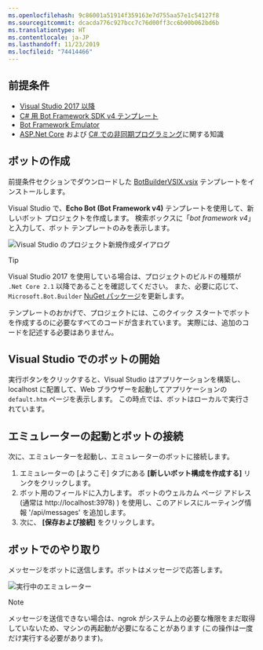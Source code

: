 ```yaml
---
ms.openlocfilehash: 9c86001a51914f359163e7d755aa57e1c54127f8
ms.sourcegitcommit: dcacda776c927bcc7c76d00ff3cc6b00b062bd6b
ms.translationtype: HT
ms.contentlocale: ja-JP
ms.lasthandoff: 11/23/2019
ms.locfileid: "74414466"
---
```

## <a name="prerequisites"></a>前提条件
- [Visual Studio 2017 以降](https://www.visualstudio.com/downloads)
- [C# 用 Bot Framework SDK v4 テンプレート](https://aka.ms/bot-vsix)
- [Bot Framework Emulator](https://aka.ms/bot-framework-emulator-readme)
- [ASP.Net Core](https://docs.microsoft.com/aspnet/core/) および [C# での非同期プログラミング](https://docs.microsoft.com/dotnet/csharp/programming-guide/concepts/async/index)に関する知識

## <a name="create-a-bot"></a>ボットの作成
前提条件セクションでダウンロードした [BotBuilderVSIX.vsix](https://aka.ms/bot-vsix) テンプレートをインストールします。

Visual Studio で、**Echo Bot (Bot Framework v4)** テンプレートを使用して、新しいボット プロジェクトを作成します。 検索ボックスに「_bot framework v4_」と入力して、ボット テンプレートのみを表示します。

![Visual Studio のプロジェクト新規作成ダイアログ](../media/azure-bot-quickstarts/bot-builder-dotnet-project-vs2019.png)

> [!TIP] 
> Visual Studio 2017 を使用している場合は、プロジェクトのビルドの種類が ``.Net Core 2.1`` 以降であることを確認してください。 また、必要に応じて、`Microsoft.Bot.Builder` [NuGet パッケージ](https://docs.microsoft.com/nuget/quickstart/install-and-use-a-package-in-visual-studio)を更新します。

テンプレートのおかげで、プロジェクトには、このクイック スタートでボットを作成するのに必要なすべてのコードが含まれています。 実際には、追加のコードを記述する必要はありません。

## <a name="start-your-bot-in-visual-studio"></a>Visual Studio でのボットの開始

実行ボタンをクリックすると、Visual Studio はアプリケーションを構築し、localhost に配置して、Web ブラウザーを起動してアプリケーションの `default.htm` ページを表示します。 この時点では、ボットはローカルで実行されています。

## <a name="start-the-emulator-and-connect-your-bot"></a>エミュレーターの起動とボットの接続

次に、エミュレーターを起動し、エミュレーターのボットに接続します。

1. エミュレーターの [ようこそ] タブにある **[新しいボット構成を作成する]** リンクをクリックします。 
2. ボット用のフィールドに入力します。 ボットのウェルカム ページ アドレス (通常は http://localhost:3978) ) を使用し、このアドレスにルーティング情報 '/api/messages' を追加します。
3. 次に、 **[保存および接続]** をクリックします。

## <a name="interact-with-your-bot"></a>ボットでのやり取り

メッセージをボットに送信します。ボットはメッセージで応答します。

![実行中のエミュレーター](~/media/emulator-v4/emulator-running.png)

> [!NOTE]
> メッセージを送信できない場合は、ngrok がシステム上の必要な権限をまだ取得していないため、マシンの再起動が必要になることがあります (この操作は一度だけ実行する必要があります)。
